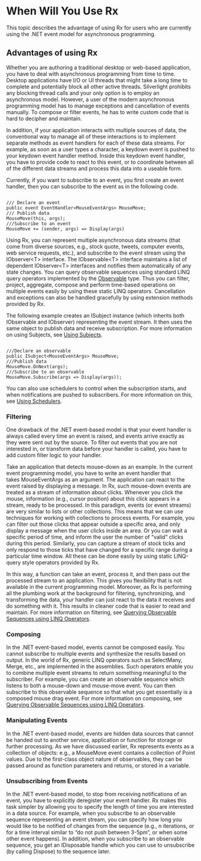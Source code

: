 # When Will You Use Rx

This topic describes the advantage of using Rx for users who are currently using the .NET event model for asynchronous programming.

## Advantages of using Rx

Whether you are authoring a traditional desktop or web-based application, you have to deal with asynchronous programming from time to time. Desktop applications have I/O or UI threads that might take a long time to complete and potentially block all other active threads. Silverlight prohibits any blocking thread calls and your only option is to employ an asynchronous model. However, a user of the modern asynchronous programming model has to manage exceptions and cancellation of events manually. To compose or filter events, he has to write custom code that is hard to decipher and maintain.

In addition, if your application interacts with multiple sources of data, the conventional way to manage all of these interactions is to implement separate methods as event handlers for each of these data streams. For example, as soon as a user types a character, a keydown event is pushed to your keydown event handler method. Inside this keydown event handler, you have to provide code to react to this event, or to coordinate between all of the different data streams and process this data into a useable form.

Currently, if you want to subscribe to an event, you first create an event handler, then you can subscribe to the event as in the following code.

```
 
/// Declare an event
public event EventHandler<MouseEventArgs> MouseMove;
/// Publish data
MouseMove(this, args);
///Subscribe to an event
MouseMove += (sender, args) => Display(args)
```

Using Rx, you can represent multiple asynchronous data streams (that come from diverse sources, e.g., stock quote, tweets, computer events, web service requests, etc.), and subscribe to the event stream using the IObserver\<T\> interface. The IObservable\<T\> interface maintains a list of dependent IObserver\<T\> interfaces and notifies them automatically of any state changes. You can query observable sequences using standard LINQ query operators implemented by the [Observable](Observable\Observable.md) type. Thus you can filter, project, aggregate, compose and perform time-based operations on multiple events easily by using these static LINQ operators. Cancellation and exceptions can also be handled gracefully by using extension methods provided by Rx.

The following example creates an ISubject instance (which inherits both IObservable and IObserver) representing the event stream. It then uses the same object to publish data and receive subscription. For more information on using Subjects, see [Using Subjects](Using\Using.md).

```
 
///Declare an observable
public ISubject<MouseEventArgs> MouseMove;
///Publish data
MouseMove.OnNext(args);
///Subscribe to an observable
MouseMove.Subscribe(args => Display(args));
```

You can also use schedulers to control when the subscription starts, and when notifications are pushed to subscribers. For more information on this, see [Using Schedulers](Using\Using.md).

### Filtering

One drawback of the .NET event-based model is that your event handler is always called every time an event is raised, and events arrive exactly as they were sent out by the source. To filter out events that you are not interested in, or transform data before your handler is called, you have to add custom filter logic to your handler.

Take an application that detects mouse-down as an example. In the current event programming model, you have to write an event handler that takes MouseEventArgs as an argument. The application can react to the event raised by displaying a message. In Rx, such mouse-down events are treated as a stream of information about clicks. Whenever you click the mouse, information (e.g., cursor position) about this click appears in a stream, ready to be processed. In this paradigm, events (or event streams) are very similar to lists or other collections. This means that we can use techniques for working with collections to process events. For example, you can filter out those clicks that appear outside a specific area, and only display a message when the user clicks inside an area. Or you can wait a specific period of time, and inform the user the number of “valid” clicks during this period. Similarly, you can capture a stream of stock ticks and only respond to those ticks that have changed for a specific range during a particular time window. All these can be done easily by using static LINQ-query style operators provided by Rx.

In this way, a function can take an event, process it, and then pass out the processed stream to an application. This gives you flexibility that is not available in the current programming model. Moreover, as Rx is performing all the plumbing work at the background for filtering, synchronizing, and transforming the data, your handler can just react to the data it receives and do something with it. This results in cleaner code that is easier to read and maintain. For more information on filtering, see [Querying Observable Sequences using LINQ Operators](Querying\Querying.md).

### Composing

In the .NET event-based model, events cannot be composed easily. You cannot subscribe to multiple events and synthesize the results based on output. In the world of Rx, generic LINQ operators such as SelectMany, Merge, etc., are implemented in the assemblies. Such operators enable you to combine multiple event streams to return something meaningful to the subscriber. For example, you can create an observable sequence which listens to both a mouse-down and mouse-move event. You can then subscribe to this observable sequence so that what you get essentially is a composed mouse drag event. For more information on composing, see [Querying Observable Sequences using LINQ Operators](Querying\Querying.md).

### Manipulating Events

In the .NET event-based model, events are hidden data sources that cannot be handed out to another service, application or function for storage or further processing. As we have discussed earlier, Rx represents events as a collection of objects: e.g., a MouseMove event contains a collection of Point values. Due to the first-class object nature of observables, they can be passed around as function parameters and returns, or stored in a variable.

### Unsubscribing from Events

In the .NET event-based model, to stop from receiving notifications of an event, you have to explicitly deregister your event handler. Rx makes this task simpler by allowing you to specify the length of time you are interested in a data source. For example, when you subscribe to an observable sequence representing an event stream, you can specify how long you would like to be notified of changes from the sequence (e.g., n iterations, or for a time interval similar to “do not push between 3-5pm”, or when some other event happens). In addition, when you subscribe to an observable sequence, you get an IDisposable handle which you can use to unsubscribe (by calling Dispose) to the sequence later.
